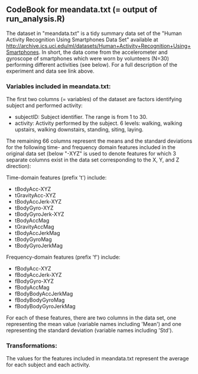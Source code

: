 ## CodeBook for meandata.txt (= output of run_analysis.R)

The dataset in "meandata.txt" is a tidy summary data set of the "Human Activity Recognition Using Smartphones Data Set" available at http://archive.ics.uci.edu/ml/datasets/Human+Activity+Recognition+Using+Smartphones. In short, the data come from the accelerometer and gyroscope of smartphones which were worn by volunteers (N=30) performing different activities (see below). For a full description of the experiment and data see link above.


### Variables included in meandata.txt:

The first two columns (= variables) of the dataset are factors identifying subject and performed activity:

- subjectID: Subject identifier. The range is from 1 to 30. 
- activity: Activity performed by the subject. 6 levels: walking, walking upstairs, walking downstairs, standing, siting, laying.

The remaining 66 columns represent the means and the standard deviations for the following time- and frequency domain features included in the original data set (below "-XYZ" is used to denote features for which 3 separate columns exist in the data set corresponding to the X, Y, and Z direction):

Time-domain features (prefix 't') include:
- tBodyAcc-XYZ
- tGravityAcc-XYZ
- tBodyAccJerk-XYZ
- tBodyGyro-XYZ
- tBodyGyroJerk-XYZ
- tBodyAccMag
- tGravityAccMag
- tBodyAccJerkMag
- tBodyGyroMag
- tBodyGyroJerkMag

Frequency-domain features (prefix 'f') include:
- fBodyAcc-XYZ
- fBodyAccJerk-XYZ
- fBodyGyro-XYZ
- fBodyAccMag 
- fBodyBodyAccJerkMag 
- fBodyBodyGyroMag
- fBodyBodyGyroJerkMag

For each of these features, there are two columns in the data set, one representing the mean value (variable names including 'Mean') and one representing the standard deviation (variable names including 'Std').

### Transformations:

The values for the features included in meandata.txt represent the average for each subject and each activity.
